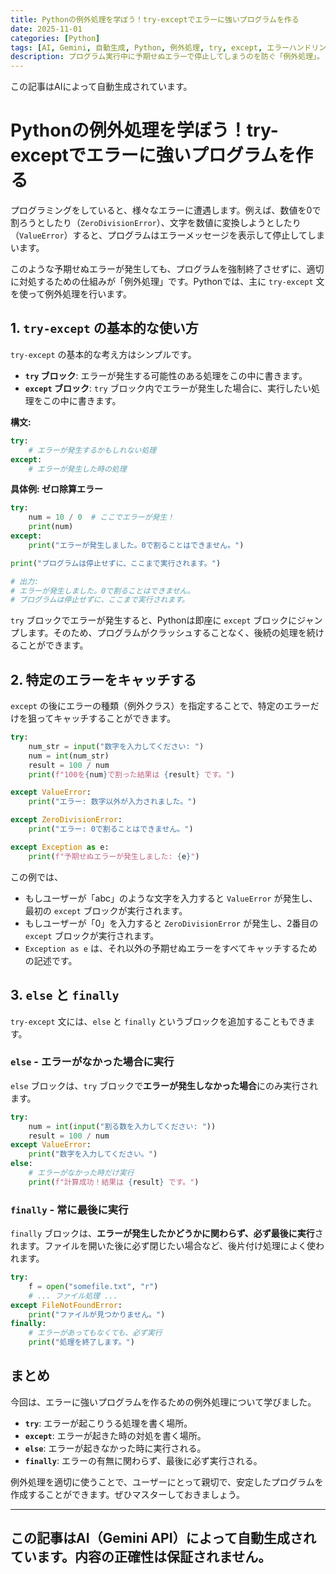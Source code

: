 ```yaml
---
title: Pythonの例外処理を学ぼう！try-exceptでエラーに強いプログラムを作る
date: 2025-11-01
categories: [Python]
tags: [AI, Gemini, 自動生成, Python, 例外処理, try, except, エラーハンドリング, プログラミング初心者]
description: プログラム実行中に予期せぬエラーで停止してしまうのを防ぐ「例外処理」。この記事では、Pythonのtry-except文を使ったエラーハンドリングの基本を、初心者にも分かりやすく解説します。
---
```


この記事はAIによって自動生成されています。

# Pythonの例外処理を学ぼう！try-exceptでエラーに強いプログラムを作る

プログラミングをしていると、様々なエラーに遭遇します。例えば、数値を0で割ろうとしたり（`ZeroDivisionError`）、文字を数値に変換しようとしたり（`ValueError`）すると、プログラムはエラーメッセージを表示して停止してしまいます。

このような予期せぬエラーが発生しても、プログラムを強制終了させずに、適切に対処するための仕組みが「例外処理」です。Pythonでは、主に `try-except` 文を使って例外処理を行います。

## 1. `try-except` の基本的な使い方

`try-except` の基本的な考え方はシンプルです。

*   **`try` ブロック**: エラーが発生する可能性のある処理をこの中に書きます。
*   **`except` ブロック**: `try` ブロック内でエラーが発生した場合に、実行したい処理をこの中に書きます。

**構文:**
```python
try:
    # エラーが発生するかもしれない処理
except:
    # エラーが発生した時の処理
```

**具体例: ゼロ除算エラー**
```python
try:
    num = 10 / 0  # ここでエラーが発生！
    print(num)
except:
    print("エラーが発生しました。0で割ることはできません。")

print("プログラムは停止せずに、ここまで実行されます。")

# 出力:
# エラーが発生しました。0で割ることはできません。
# プログラムは停止せずに、ここまで実行されます。
```
`try` ブロックでエラーが発生すると、Pythonは即座に `except` ブロックにジャンプします。そのため、プログラムがクラッシュすることなく、後続の処理を続けることができます。

## 2. 特定のエラーをキャッチする

`except` の後にエラーの種類（例外クラス）を指定することで、特定のエラーだけを狙ってキャッチすることができます。

```python
try:
    num_str = input("数字を入力してください: ")
    num = int(num_str)
    result = 100 / num
    print(f"100を{num}で割った結果は {result} です。")

except ValueError:
    print("エラー: 数字以外が入力されました。")

except ZeroDivisionError:
    print("エラー: 0で割ることはできません。")

except Exception as e:
    print(f"予期せぬエラーが発生しました: {e}")
```

この例では、
*   もしユーザーが「abc」のような文字を入力すると `ValueError` が発生し、最初の `except` ブロックが実行されます。
*   もしユーザーが「0」を入力すると `ZeroDivisionError` が発生し、2番目の `except` ブロックが実行されます。
*   `Exception as e` は、それ以外の予期せぬエラーをすべてキャッチするための記述です。

## 3. `else` と `finally`

`try-except` 文には、`else` と `finally` というブロックを追加することもできます。

### `else` - エラーがなかった場合に実行

`else` ブロックは、`try` ブロックで**エラーが発生しなかった場合**にのみ実行されます。

```python
try:
    num = int(input("割る数を入力してください: "))
    result = 100 / num
except ValueError:
    print("数字を入力してください。")
else:
    # エラーがなかった時だけ実行
    print(f"計算成功！結果は {result} です。")
```

### `finally` - 常に最後に実行

`finally` ブロックは、**エラーが発生したかどうかに関わらず、必ず最後に実行**されます。ファイルを開いた後に必ず閉じたい場合など、後片付け処理によく使われます。

```python
try:
    f = open("somefile.txt", "r")
    # ... ファイル処理 ...
except FileNotFoundError:
    print("ファイルが見つかりません。")
finally:
    # エラーがあってもなくても、必ず実行
    print("処理を終了します。")
```

## まとめ

今回は、エラーに強いプログラムを作るための例外処理について学びました。

*   **`try`**: エラーが起こりうる処理を書く場所。
*   **`except`**: エラーが起きた時の対処を書く場所。
*   **`else`**: エラーが起きなかった時に実行される。
*   **`finally`**: エラーの有無に関わらず、最後に必ず実行される。

例外処理を適切に使うことで、ユーザーにとって親切で、安定したプログラムを作成することができます。ぜひマスターしておきましょう。

---
この記事はAI（Gemini API）によって自動生成されています。内容の正確性は保証されません。
---